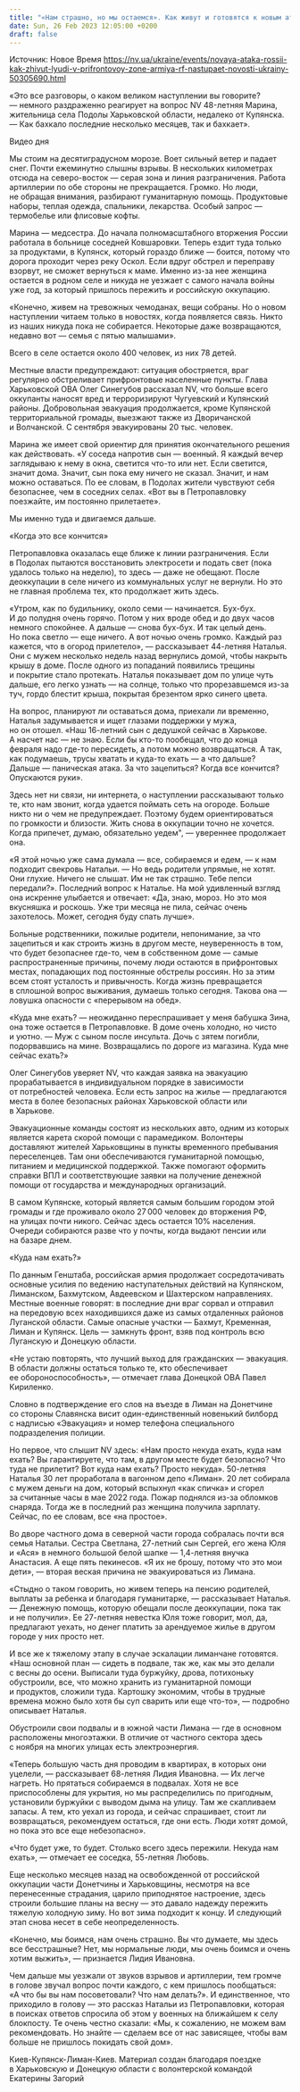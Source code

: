 ```yaml
---
title: "«Нам страшно, но мы остаемся». Как живут и готовятся к новым атакам РФ в прифронтовых районах Харьковской и Донецкой областей — репортаж NV"
date: Sun, 26 Feb 2023 12:05:00 +0200
draft: false
---
```

Источник: Новое Время https://nv.ua/ukraine/events/novaya-ataka-rossii-kak-zhivut-lyudi-v-prifrontovoy-zone-armiya-rf-nastupaet-novosti-ukrainy-50305690.html


«Это все разговоры, о каком великом наступлении вы говорите? — немного раздраженно реагирует на вопрос NV 48-летняя Марина, жительница села Подолы Харьковской области, недалеко от Купянска. — Как бахкало последние несколько месяцев, так и бахкает».

  Видео дня   

Мы стоим на десятиградусном морозе. Воет сильный ветер и падает снег. Почти ежеминутно слышны взрывы. В нескольких километрах отсюда на северо-восток — серая зона и линия разграничения. Работа артиллерии по обе стороны не прекращается. Громко. Но люди, не обращая внимания, разбирают гуманитарную помощь. Продуктовые наборы, теплая одежда, спальники, лекарства. Особый запрос — термобелье или флисовые кофты.

Марина — медсестра. До начала полномасштабного вторжения России работала в больнице соседней Ковшаровки. Теперь ездит туда только за продуктами, в Купянск, который гораздо ближе — боится, потому что дорога проходит через реку Оскол. Если вдруг обстрел и переправу взорвут, не сможет вернуться к маме. Именно из-за нее женщина остается в родном селе и никуда не уезжает с самого начала войны уже год, за который пришлось пережить и российскую оккупацию.

«Конечно, живем на тревожных чемоданах, вещи собраны. Но о новом наступлении читаем только в новостях, когда появляется связь. Никто из наших никуда пока не собирается. Некоторые даже возвращаются, недавно вот — семья с пятью малышами».

Всего в селе остается около 400 человек, из них 78 детей.

Местные власти предупреждают: ситуация обостряется, враг регулярно обстреливает прифронтовые населенные пункты. Глава Харьковской ОВА Олег Синегубов рассказал NV, что больше всего оккупанты наносят вред и терроризируют Чугуевский и Купянский районы. Добровольная эвакуация продолжается, кроме Купянской территориальной громады, выезжают также из Дворичанской и Волчанской. С сентября эвакуированы 20 тыс. человек.

Марина же имеет свой ориентир для принятия окончательного решения как действовать. «У соседа напротив сын — военный. Я каждый вечер заглядываю к нему в окна, светится что-то или нет. Если светится, значит дома. Значит, сын пока ему ничего не сказал. Значит, и нам можно оставаться. По ее словам, в Подолах жители чувствуют себя безопаснее, чем в соседних селах. «Вот вы в Петропавловку поезжайте, им постоянно прилетаете».

Мы именно туда и двигаемся дальше.

«Когда это все кончится»

Петропавловка оказалась еще ближе к линии разграничения. Если в Подолах пытаются восстановить электросети и подать свет (пока удалось только на неделю), то здесь — даже не обещают. После деоккупации в селе ничего из коммунальных услуг не вернули. Но это не главная проблема тех, кто продолжает жить здесь.

«Утром, как по будильнику, около семи — начинается. Бух-бух. И до полудня очень горячо. Потом у них вроде обед и до двух часов немного спокойнее. А дальше — снова бух-бух. И так целый день. Но пока светло — еще ничего. А вот ночью очень громко. Каждый раз кажется, что в огород прилетело», — рассказывает 44-летняя Наталья. Они с мужем несколько недель назад вернулись домой, чтобы накрыть крышу в доме. После одного из попаданий появились трещины и покрытие стало протекать. Наталья показывает дом по улице чуть дальше, его легко узнать — на солнце, только что прорезавшемся из-за туч, гордо блестит крыша, покрытая брезентом ярко синего цвета.





 На вопрос, планируют ли оставаться дома, приехали ли временно, Наталья задумывается и ищет глазами поддержки у мужа, но он отошел. «Наш 16-летний сын с дедушкой сейчас в Харькове. А насчет нас — не знаю. Если бы кто-то пообещал, что до конца февраля надо где-то пересидеть, а потом можно возвращаться. А так, как подумаешь, трусы хватать и куда-то ехать — а что дальше? Дальше — паническая атака. За что зацепиться? Когда все кончится? Опускаются руки».

Здесь нет ни связи, ни интернета, о наступлении рассказывают только те, кто нам звонит, когда удается поймать сеть на огороде. Больше никто ни о чем не предупреждает. Поэтому будем ориентироваться по громкости и близости. Жить снова в оккупации точно не хочется. Когда припечет, думаю, обязательно уедем", — увереннее продолжает она.

«Я этой ночью уже сама думала — все, собираемся и едем, — к нам подходит свекровь Натальи. — Но ведь родители упрямые, не хотят. Они глухие. Ничего не слышат. Им не так страшно. Тебе пепси передали?». Последний вопрос к Наталье. На мой удивленный взгляд она искренне улыбается и отвечает: «Да, знаю, мороз. Но это моя вкусняшка и роскошь. Уже три месяца не пила, сейчас очень захотелось. Может, сегодня буду спать лучше».

Больные родственники, пожилые родители, непонимание, за что зацепиться и как строить жизнь в другом месте, неуверенность в том, что будет безопаснее где-то, чем в собственном доме — самые распространенные причины, почему люди остаются в прифронтовых местах, попадающих под постоянные обстрелы россиян. Но за этим всем стоят усталость и привычность. Когда жизнь превращается в сплошной вопрос выживания, думаешь только сегодня. Такова она — ловушка опасности с «перерывом на обед».

«Куда мне ехать? — неожиданно переспрашивает у меня бабушка Зина, она тоже остается в Петропавловке. В доме очень холодно, но чисто и уютно. — Муж с сыном после инсульта. Дочь с зятем погибли, подорвавшись на мине. Возвращались по дороге из магазина. Куда мне сейчас ехать?»

Олег Синегубов уверяет NV, что каждая заявка на эвакуацию прорабатывается в индивидуальном порядке в зависимости от потребностей человека. Если есть запрос на жилье — предлагаются места в более безопасных районах Харьковской области или в Харькове.

Эвакуационные команды состоят из нескольких авто, одним из которых является карета скорой помощи с парамедиком. Волонтеры доставляют жителей Харьковщины в пункты временного пребывания переселенцев. Там они обеспечиваются гуманитарной помощью, питанием и медицинской поддержкой. Также помогают оформить справки ВПЛ и соответствующие заявки на получение денежной помощи от государства и международных организаций.

В самом Купянске, который является самым большим городом этой громады и где проживало около 27 000 человек до вторжения РФ, на улицах почти никого. Сейчас здесь остается 10% населения. Очереди собираются разве что у почты, когда выдают пенсии или на базаре днем.

«Куда нам ехать?»

По данным Генштаба, российская армия продолжает сосредотачивать основные усилия по ведению наступательных действий на Купянском, Лиманском, Бахмутском, Авдеевском и Шахтерском направлениях. Местные военные говорят: в последние дни враг сорвал и отправил на передовую всех находившихся даже из самых отдаленных районов Луганской области. Самые опасные участки — Бахмут, Кременная, Лиман и Купянск. Цель — замкнуть фронт, взяв под контроль всю Луганскую и Донецкую области.

«Не устаю повторять, что лучший выход для гражданских — эвакуация. В области должны остаться только те, кто обеспечивает ее обороноспособность», — отмечает глава Донецкой ОВА Павел Кириленко.

Словно в подтверждение его слов на въезде в Лиман на Донетчине со стороны Славянска висит один-единственный новенький билборд с надписью «Эвакуация» и номер телефона специального подразделения полиции.

Но первое, что слышит NV здесь: «Нам просто некуда ехать, куда нам ехать? Вы гарантируете, что там, в другом месте будет безопасно? Что туда не прилетит? Вот куда нам ехать? Просто некуда». 50-летняя Наталья 30 лет проработала в вагонном депо «Лиман». 20 лет собирала с мужем деньги на дом, который вспыхнул «как спичка» и сгорел за считанные часы в мае 2022 года. Пожар поднялся из-за обломков снаряда. Тогда же в последний раз женщина получила зарплату. Сейчас, по ее словам, все «на простое».

Во дворе частного дома в северной части города собралась почти вся семья Натальи. Сестра Светлана, 27-летний сын Сергей, его жена Юля и «Ася» в немного большой белой шапке — 1,4-летняя внучка Анастасия. А еще пять пекинесов. «Я их не брошу, потому что это мои дети», — вторая веская причина не эвакуироваться из Лимана.

«Стыдно о таком говорить, но живем теперь на пенсию родителей, выплаты за ребенка и благодаря гуманитарке, — рассказывает Наталья. — Денежную помощь, которую обещали после деоккупации, пока так и не получили». Ее 27-летняя невестка Юля тоже говорит, мол, да, предлагают уехать, но денег платить за арендуемое жилье в другом городе у них просто нет.

И все же к тяжелому этапу в случае эскалации лиманчане готовятся. «Наш основной план — сидеть в подвале, так же, как мы это делали с весны до осени. Выписали туда буржуйку, дрова, потихоньку обустроили, все, что можно хранить из гуманитарной помощи и продуктов, сложили туда. Картошку экономим, чтобы в трудные времена можно было хотя бы суп сварить или еще что-то», — подробно описывает Наталья.

Обустроили свои подвалы и в южной части Лимана — где в основном расположены многоэтажки. В отличие от частного сектора здесь с ноября на многих улицах есть электроэнергия.

«Теперь большую часть дня проводим в квартирах, в которых они уцелели, — рассказывает 68-летняя Лидия Ивановна. — Их легче нагреть. Но прятаться собираемся в подвалах. Хотя не все приспособлены для укрытия, но мы распределились по пригодным, установили буржуйки с выводом дыма на улицу. Там же скапливаем запасы. А тем, кто уехал из города, и сейчас спрашивает, стоит ли возвращаться, рекомендуем остаться, где они есть. Люди хотят домой, но пока это все еще небезопасно».

«Что будет уже, то будет. Столько всего здесь пережили. Некуда нам ехать», — отмечает ее соседка, 55-летняя Любовь.

Еще несколько месяцев назад на освобожденной от российской оккупации части Донетчины и Харьковщины, несмотря на все перенесенные страдания, царило приподнятое настроение, здесь строили большие планы на весну — это давало надежду пережить тяжелую холодную зиму. Но вот зима подходит к концу. И следующий этап снова несет в себе неопределенность.

«Конечно, мы боимся, нам очень страшно. Вы что думаете, мы здесь все бесстрашные? Нет, мы нормальные люди, мы очень боимся и очень хотим выжить», — признается Лидия Ивановна.

Чем дальше мы уезжали от звуков взрывов и артиллерии, тем громче в голове звучал вопрос почти каждого, с кем пришлось пообщаться: «А что бы вы нам посоветовали? Что нам делать?». И единственное, что приходило в голову — это рассказ Натальи из Петропавловки, которая в поисках ответов спросила об этом у военных на ближайшем к селу блокпосту. Те очень честно сказали: «Мы, к сожалению, не можем вам рекомендовать. Но знайте — сделаем все от нас зависящее, чтобы вам больше не пришлось покидать свой дом».

Киев-Купянск-Лиман-Киев. Материал создан благодаря поездке в Харьковскую и Донецкую области с волонтерской командой Екатерины Загорий
